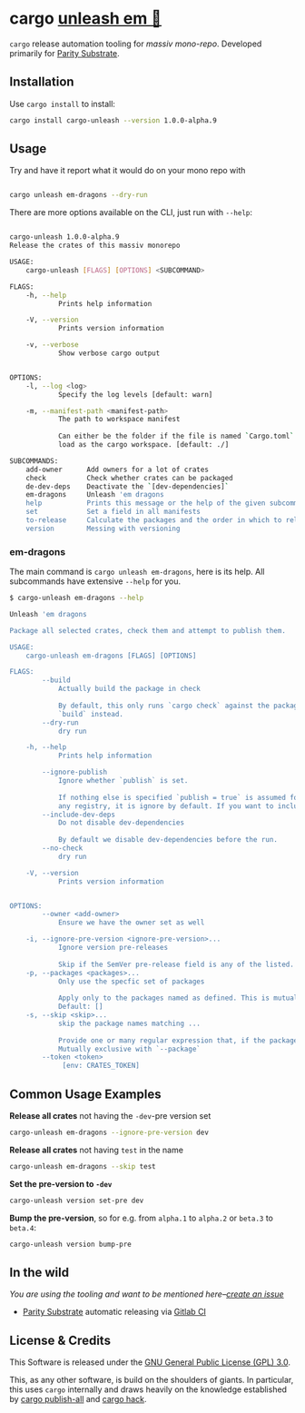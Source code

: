 # cargo [unleash em 🐉](https://github.com/gnunicorn/cargo-unleash)

`cargo` release automation tooling for _massiv mono-repo_. Developed primarily for [Parity Substrate](https://github.com/paritytech/substrate).

## Installation

Use `cargo install` to install:
```bash
cargo install cargo-unleash --version 1.0.0-alpha.9
```

## Usage

Try and have it report what it would do on your mono repo with

```bash

cargo unleash em-dragons --dry-run
```

There are more options available on the CLI, just run with `--help`:

```bash

cargo-unleash 1.0.0-alpha.9
Release the crates of this massiv monorepo

USAGE:
    cargo-unleash [FLAGS] [OPTIONS] <SUBCOMMAND>

FLAGS:
    -h, --help       
            Prints help information

    -V, --version    
            Prints version information

    -v, --verbose    
            Show verbose cargo output


OPTIONS:
    -l, --log <log>                        
            Specify the log levels [default: warn]

    -m, --manifest-path <manifest-path>    
            The path to workspace manifest
            
            Can either be the folder if the file is named `Cargo.toml` or the path to the specific `.toml`-manifest to
            load as the cargo workspace. [default: ./]

SUBCOMMANDS:
    add-owner      Add owners for a lot of crates
    check          Check whether crates can be packaged
    de-dev-deps    Deactivate the `[dev-dependencies]`
    em-dragons     Unleash 'em dragons
    help           Prints this message or the help of the given subcommand(s)
    set            Set a field in all manifests
    to-release     Calculate the packages and the order in which to release
    version        Messing with versioning

```

### em-dragons

The main command is `cargo unleash em-dragons`, here is its help. All subcommands have extensive `--help` for you.

```bash
$ cargo-unleash em-dragons --help

Unleash 'em dragons

Package all selected crates, check them and attempt to publish them.

USAGE:
    cargo-unleash em-dragons [FLAGS] [OPTIONS]

FLAGS:
        --build               
            Actually build the package in check
            
            By default, this only runs `cargo check` against the package build. Set this flag to have it run an actual
            `build` instead.
        --dry-run             
            dry run

    -h, --help                
            Prints help information

        --ignore-publish      
            Ignore whether `publish` is set.
            
            If nothing else is specified `publish = true` is assumed for every package. If publish is set to false or
            any registry, it is ignore by default. If you want to include it regardless, set this flag.
        --include-dev-deps    
            Do not disable dev-dependencies
            
            By default we disable dev-dependencies before the run.
        --no-check            
            dry run

    -V, --version             
            Prints version information


OPTIONS:
        --owner <add-owner>                             
            Ensure we have the owner set as well

    -i, --ignore-pre-version <ignore-pre-version>...    
            Ignore version pre-releases
            
            Skip if the SemVer pre-release field is any of the listed. Mutually exclusive with `--package`
    -p, --packages <packages>...                        
            Only use the specfic set of packages
            
            Apply only to the packages named as defined. This is mutually exclusive with skip and ignore-version-pre.
            Default: []
    -s, --skip <skip>...                                
            skip the package names matching ...
            
            Provide one or many regular expression that, if the package name matches, means we skip that package.
            Mutually exclusive with `--package`
        --token <token>                                 
             [env: CRATES_TOKEN]

```

## Common Usage Examples

**Release all crates** not having the `-dev`-pre version set
```bash
cargo-unleash em-dragons --ignore-pre-version dev
```

**Release all crates** not having `test` in the name
```bash
cargo-unleash em-dragons --skip test
```

**Set the pre-version to `-dev`**
```bash
cargo-unleash version set-pre dev
```

**Bump the pre-version**, so for e.g. from `alpha.1` to `alpha.2` or `beta.3` to `beta.4`:
```bash
cargo-unleash version bump-pre
```

## In the wild

_You are using the tooling and want to be mentioned here–[create an issue](https://github.com/gnunicorn/cargo-unleash/issues/new)_

 - [Parity Substrate](https://github.com/paritytech/substrate) automatic releasing via [Gitlab CI](https://github.com/paritytech/substrate/blob/master/.gitlab-ci.yml)

## License & Credits

This Software is released under the [GNU General Public License (GPL) 3.0](https://www.gnu.org/licenses/gpl-3.0.en.html).

This, as any other software, is build on the shoulders of giants. In particular, this uses `cargo` internally and draws heavily on the knowledge established by [cargo publish-all](https://gitlab.com/torkleyy/cargo-publish-all) and [cargo hack](https://github.com/taiki-e/cargo-hack).
